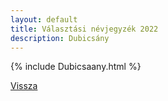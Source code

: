 ```yaml
---
layout: default
title: Választási névjegyzék 2022
description: Dubicsány
---
```


{% include Dubicsaany.html %}

[Vissza](./)
